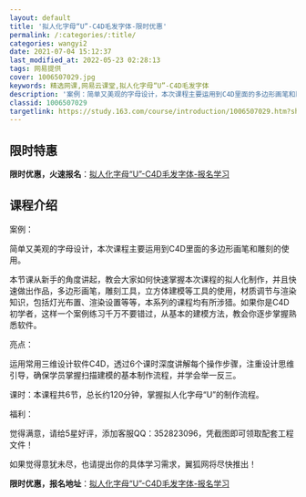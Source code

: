 ```yaml
---
layout: default
title: '拟人化字母“U”-C4D毛发字体-限时优惠'
permalink: /:categories/:title/
categories: wangyi2
date: 2021-07-04 15:12:37
last_modified_at: 2022-05-23 02:28:13
tags: 网易提供
cover: 1006507029.jpg
keywords: 精选网课,网易云课堂,拟人化字母“U”-C4D毛发字体
description: '案例：简单又美观的字母设计，本次课程主要运用到C4D里面的多边形画笔和雕刻的使用。本节课从新手的角度讲起，教会大家如何快'
classid: 1006507029
targetlink: https://study.163.com/course/introduction/1006507029.htm?share=1&shareId=1025206652&utm_campaign=share&utm_medium=iphoneShare&utm_source=&utm_u=1025206652
---
```


## 限时特惠

**限时优惠，火速报名**：[拟人化字母“U”-C4D毛发字体-报名学习](https://study.163.com/course/introduction/1006507029.htm?share=1&shareId=1025206652&utm_campaign=share&utm_medium=iphoneShare&utm_source=&utm_u=1025206652)

## 课程介绍

案例：

简单又美观的字母设计，本次课程主要运用到C4D里面的多边形画笔和雕刻的使用。

本节课从新手的角度讲起，教会大家如何快速掌握本次课程的拟人化制作，并且快速做出作品，多边形画笔，雕刻工具，立方体建模等工具的使用，材质调节与渲染知识，包括灯光布置、渲染设置等等，本系列的课程均有所涉猎。如果你是C4D初学者，这样一个案例练习千万不要错过，从基本的建模方法，教会你逐步掌握熟悉软件。



亮点：

运用常用三维设计软件C4D，透过6个课时深度讲解每个操作步骤，注重设计思维引导，确保学员掌握扫描建模的基本制作流程，并学会举一反三。



课时：本课程共6节，总长约120分钟，掌握拟人化字母“U”的制作流程。



福利：

觉得满意，请给5星好评，添加客服QQ：352823096，凭截图即可领取配套工程文件！

如果觉得意犹未尽，也请提出你的具体学习需求，翼狐网将尽快推出！

**限时优惠，报名地址**：[拟人化字母“U”-C4D毛发字体-报名学习](https://study.163.com/course/introduction/1006507029.htm?share=1&shareId=1025206652&utm_campaign=share&utm_medium=iphoneShare&utm_source=&utm_u=1025206652)

